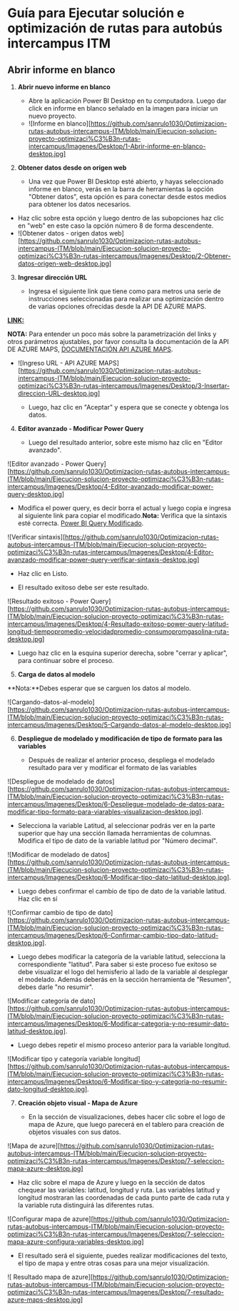 # Guía para Ejecutar solución e optimización de rutas para autobús intercampus ITM

## Abrir informe en blanco

1. **Abrir nuevo informe en blanco**

   - Abre la aplicación Power BI Desktop en tu computadora. Luego dar click en informe en blanco señalado en la imagen para iniciar un nuevo proyecto.
   - ![Informe en blanco][https://github.com/sanrulo1030/Optimizacion-rutas-autobus-intercampus-ITM/blob/main/Ejecucion-solucion-proyecto-optimizaci%C3%B3n-rutas-intercampus/Imagenes/Desktop/1-Abrir-informe-en-blanco-desktop.jpg]

2. **Obtener datos desde on origen web**

   - Una vez que Power BI Desktop esté abierto, y hayas seleccionado informe en blanco, verás en la barra de herramientas la opción "Obtener datos", esta opción es para conectar desde estos medios para obtener los datos necesarios.

  - Haz clic sobre esta opción y luego dentro de las subopciones haz clic en "web" en este caso la opción número 8 de forma descendente.
- ![Obtener datos - origen datos web][https://github.com/sanrulo1030/Optimizacion-rutas-autobus-intercampus-ITM/blob/main/Ejecucion-solucion-proyecto-optimizaci%C3%B3n-rutas-intercampus/Imagenes/Desktop/2-Obtener-datos-origen-web-desktop.jpg]

3. **Ingresar dirección URL**

   - Ingresa el siguiente link que tiene como para metros una serie de instrucciones seleccionadas para realizar una optimización dentro de varias opciones ofrecidas desde la API DE AZURE MAPS. 

[**LINK:**](https://github.com/sanrulo1030/Optimizacion-rutas-autobus-intercampus-ITM/blob/main/Ejecucion-solucion-proyecto-optimizaci%C3%B3n-rutas-intercampus/link-origen-datos-API-azure.txt)   

  **NOTA:** Para entender un poco más sobre la parametrización del links y otros parámetros ajustables, por favor consulta la documentación de la API DE AZURE MAPS, [DOCUMENTACIÓN API AZURE MAPS](https://learn.microsoft.com/en-us/rest/api/maps/route/get-route-directions?view=rest-maps-2024-04-01&tabs=HTTP). 

- ![Ingreso URL - API AZURE MAPS][https://github.com/sanrulo1030/Optimizacion-rutas-autobus-intercampus-ITM/blob/main/Ejecucion-solucion-proyecto-optimizaci%C3%B3n-rutas-intercampus/Imagenes/Desktop/3-Insertar-direccion-URL-desktop.jpg]
  
   - Luego, haz clic en "Aceptar" y espera que se conecte y obtenga los datos.


4. **Editor avanzado - Modificar Power Query**

   - Luego del resultado anterior, sobre este mismo haz clic en "Editor avanzado".

![Editor avanzado - Power Query][https://github.com/sanrulo1030/Optimizacion-rutas-autobus-intercampus-ITM/blob/main/Ejecucion-solucion-proyecto-optimizaci%C3%B3n-rutas-intercampus/Imagenes/Desktop/4-Editor-avanzado-modificar-power-query-desktop.jpg]

   - Modifica el power query, es decir borra el actual y luego copia e ingresa al siguiente link para copiar el modificado.**Nota:** Verifica que la sintaxis esté correcta. [Power BI Query Modificado](https://github.com/sanrulo1030/Optimizacion-rutas-autobus-intercampus-ITM/blob/main/Ejecucion-solucion-proyecto-optimizaci%C3%B3n-rutas-intercampus/PowerQuery.txt).

![Verificar sintaxis][https://github.com/sanrulo1030/Optimizacion-rutas-autobus-intercampus-ITM/blob/main/Ejecucion-solucion-proyecto-optimizaci%C3%B3n-rutas-intercampus/Imagenes/Desktop/4-Editor-avanzado-modificar-power-query-verificar-sintaxis-desktop.jpg]
   
   - Haz clic en Listo.

   - El resultado exitoso debe ser este resultado.

![Resultado exitoso - Power Query][https://github.com/sanrulo1030/Optimizacion-rutas-autobus-intercampus-ITM/blob/main/Ejecucion-solucion-proyecto-optimizaci%C3%B3n-rutas-intercampus/Imagenes/Desktop/4-Resultado-exitoso-power-query-latitud-longitud-tiempopromedio-velocidadpromedio-consumopromgasolina-ruta-desktop.jpg]

   - Luego haz clic en la esquina superior derecha, sobre "cerrar y aplicar", para continuar sobre el proceso.


5. **Carga de datos al modelo**


**Nota:**Debes esperar que se carguen los datos al modelo.

![Cargando-datos-al-modelo][https://github.com/sanrulo1030/Optimizacion-rutas-autobus-intercampus-ITM/blob/main/Ejecucion-solucion-proyecto-optimizaci%C3%B3n-rutas-intercampus/Imagenes/Desktop/5-Cargando-datos-al-modelo-desktop.jpg]


6. **Despliegue de modelado y modificación de tipo de formato para las variables**

   - Después de realizar el anterior proceso, despliega el modelado resultado para ver y modificar el formato de las variables

![Despliegue de modelado de datos][https://github.com/sanrulo1030/Optimizacion-rutas-autobus-intercampus-ITM/blob/main/Ejecucion-solucion-proyecto-optimizaci%C3%B3n-rutas-intercampus/Imagenes/Desktop/6-Despliegue-modelado-de-datos-para-modificar-tipo-formato-para-viarables-visualizacion-desktop.jpg].

   - Selecciona la variable Latitud, al seleccionar podrás ver en la parte superior que hay una sección llamada herramientas de columnas. Modifica el tipo de dato de la variable latitud por "Número decimal".

![Modificar de modelado de datos][https://github.com/sanrulo1030/Optimizacion-rutas-autobus-intercampus-ITM/blob/main/Ejecucion-solucion-proyecto-optimizaci%C3%B3n-rutas-intercampus/Imagenes/Desktop/6-Modificar-tipo-dato-latitud-desktop.jpg].

   - Luego debes confirmar el cambio de tipo de dato de la variable latitud. Haz clic en sí

![Confirmar cambio de tipo de dato][https://github.com/sanrulo1030/Optimizacion-rutas-autobus-intercampus-ITM/blob/main/Ejecucion-solucion-proyecto-optimizaci%C3%B3n-rutas-intercampus/Imagenes/Desktop/6-Confirmar-cambio-tipo-dato-latitud-desktop.jpg].

   - Luego debes modificar la categoría de la variable latitud, selecciona la correspondiente "latitud". Para saber si este proceso fue exitoso se debe visualizar el logo del hemisferio al lado de la variable al desplegar el modelado. Además deberás en la sección herramienta de "Resumen", debes darle "no resumir".

![Modificar categoría de dato][https://github.com/sanrulo1030/Optimizacion-rutas-autobus-intercampus-ITM/blob/main/Ejecucion-solucion-proyecto-optimizaci%C3%B3n-rutas-intercampus/Imagenes/Desktop/6-Modificar-categoria-y-no-resumir-dato-latitud-desktop.jpg].

   - Luego debes repetir el mismo proceso anterior para la variable longitud. 

![Modificar tipo y categoría variable longitud][https://github.com/sanrulo1030/Optimizacion-rutas-autobus-intercampus-ITM/blob/main/Ejecucion-solucion-proyecto-optimizaci%C3%B3n-rutas-intercampus/Imagenes/Desktop/6-Modificar-tipo-y-categoria-no-resumir-dato-longitud-desktop.jpg].


7. **Creación objeto visual - Mapa de Azure**

   - En la sección de visualizaciones, debes hacer clic sobre el logo de mapa de Azure, que luego parecerá en el tablero para creación de objetos visuales con sus datos.

![Mapa de azure][https://github.com/sanrulo1030/Optimizacion-rutas-autobus-intercampus-ITM/blob/main/Ejecucion-solucion-proyecto-optimizaci%C3%B3n-rutas-intercampus/Imagenes/Desktop/7-seleccion-mapa-azure-desktop.jpg]

  - Haz clic sobre el mapa de Azure y luego en la sección de datos chequear las variables: latitud, longitud y ruta. Las variables latitud y longitud mostraran las coordenadas de cada punto parte de cada ruta y la variable ruta distinguirá las diferentes rutas.

![Configurar mapa de azure][https://github.com/sanrulo1030/Optimizacion-rutas-autobus-intercampus-ITM/blob/main/Ejecucion-solucion-proyecto-optimizaci%C3%B3n-rutas-intercampus/Imagenes/Desktop/7-seleccion-mapa-azure-configura-variables-desktop.jpg]

- El resultado será el siguiente, puedes realizar modificaciones del texto, el tipo de mapa y entre otras cosas para una mejor visualización.

![ Resultado mapa de azure][https://github.com/sanrulo1030/Optimizacion-rutas-autobus-intercampus-ITM/blob/main/Ejecucion-solucion-proyecto-optimizaci%C3%B3n-rutas-intercampus/Imagenes/Desktop/7-resultado-azure-maps-desktop.jpg]
